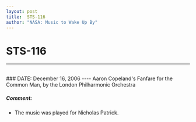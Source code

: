 ```yaml
---
layout: post
title:  STS-116
author: "NASA: Music to Wake Up By"
---
```


# STS-116
----
<br/>
### DATE: December 16, 2006
----
Aaron Copeland's Fanfare for the Common Man, by the London Philharmonic Orchestra

##### Comment:
* The music was played for Nicholas Patrick.
